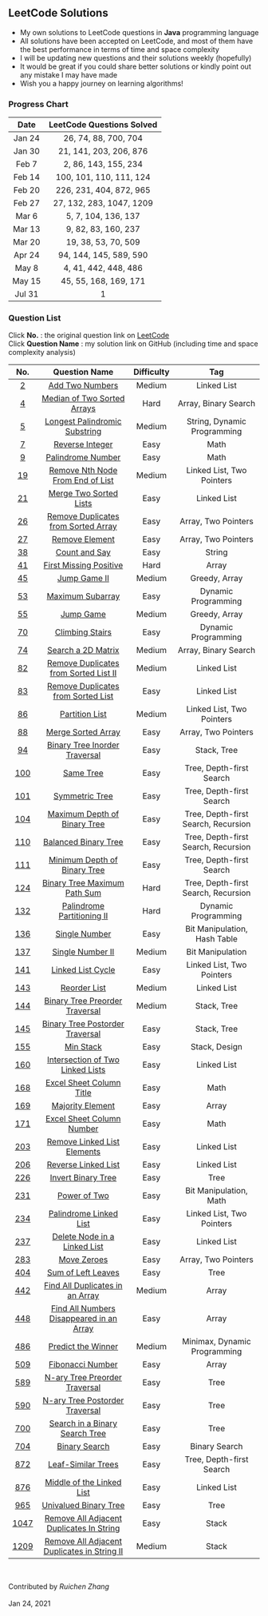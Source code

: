 ## LeetCode Solutions

<ul>
<li>My own solutions to LeetCode questions in <strong>Java</strong> programming language</li>
<li>All solutions have been accepted on LeetCode, and most of them have the best performance in terms of time and space complexity</li> 
<li>I will be updating new questions and their solutions weekly (hopefully)</li>
<li>It would be great if you could share better solutions or kindly point out any mistake I may have made</li>
<li>Wish you a happy journey on learning algorithms!</li>
</ul>

### Progress Chart

| Date | LeetCode Questions Solved |
| :----: | :----: |
| Jan 24 | 26, 74, 88, 700, 704 |
| Jan 30 | 21, 141, 203, 206, 876 |
| Feb 7 | 2, 86, 143, 155, 234 |
| Feb 14 | 100, 101, 110, 111, 124 |
| Feb 20 | 226, 231, 404, 872, 965 |
| Feb 27 | 27, 132, 283, 1047, 1209 |
| Mar 6 | 5, 7, 104, 136, 137 |
| Mar 13 | 9, 82, 83, 160, 237 |
| Mar 20 | 19, 38, 53, 70, 509 |
| Apr 24 | 94, 144, 145, 589, 590 |
| May 8 | 4, 41, 442, 448, 486 |
| May 15 | 45, 55, 168, 169, 171 |
| Jul 31 | 1 |

### Question List
Click <strong>No.</strong> : the original question link on [LeetCode]((https://leetcode-cn.com/))<br>
Click <strong>Question Name</strong> : my solution link on GitHub (including time and space complexity analysis)

| No. | Question Name | Difficulty | Tag |
| :----: | :----: | :----: | :----: |
| [2](https://leetcode.com/problems/add-two-numbers/) | [Add Two Numbers](leetcode/src/ruichen/AddTwoNumbers.java) | Medium | Linked List |
| [4](https://leetcode-cn.com/problems/median-of-two-sorted-arrays/) | [Median of Two Sorted Arrays](https://github.com/ruichen199801/leetcode-solutions/blob/main/src/com/leetcode/ruichen199801/MedianOfTwoSortedArrays.java) | Hard | Array, Binary Search |
| [5](https://leetcode-cn.com/problems/longest-palindromic-substring/) | [Longest Palindromic Substring](https://github.com/ruichen199801/leetcode-solutions/blob/main/src/com/leetcode/ruichen199801/LongestPalindromicSubstring.java) | Medium | String, Dynamic Programming |
| [7](https://leetcode-cn.com/problems/reverse-integer/) | [Reverse Integer](https://github.com/ruichen199801/leetcode-solutions/blob/main/src/com/leetcode/ruichen199801/ReverseInteger.java) | Easy | Math |
| [9](https://leetcode-cn.com/problems/palindrome-number/) | [Palindrome Number](https://github.com/ruichen199801/leetcode-solutions/blob/main/src/com/leetcode/ruichen199801/PalindromeNumber.java) | Easy | Math |
| [19](https://leetcode-cn.com/problems/remove-nth-node-from-end-of-list/) | [Remove Nth Node From End of List](https://github.com/ruichen199801/leetcode-solutions/blob/main/src/com/leetcode/ruichen199801/RemoveNthNodeFromEndOfList.java) | Medium | Linked List, Two Pointers |
| [21](https://leetcode-cn.com/problems/merge-two-sorted-lists/) | [Merge Two Sorted Lists](https://github.com/ruichen199801/leetcode-solutions/blob/main/src/com/leetcode/ruichen199801/MergeTwoSortedLists.java) | Easy | Linked List |
| [26](https://leetcode-cn.com/problems/remove-duplicates-from-sorted-array/) | [Remove Duplicates from Sorted Array](https://github.com/ruichen199801/leetcode-solutions/blob/main/src/com/leetcode/ruichen199801/RemoveDuplicatesFromSortedArray.java) | Easy | Array, Two Pointers |
| [27](https://leetcode-cn.com/problems/remove-element/) | [Remove Element](https://github.com/ruichen199801/leetcode-solutions/blob/main/src/com/leetcode/ruichen199801/RemoveElement.java) | Easy | Array, Two Pointers |
| [38](https://leetcode-cn.com/problems/count-and-say/) | [ Count and Say](https://github.com/ruichen199801/leetcode-solutions/blob/main/src/com/leetcode/ruichen199801/CountAndSay.java) | Easy | String |
| [41](https://leetcode-cn.com/problems/first-missing-positive/) | [First Missing Positive](https://github.com/ruichen199801/leetcode-solutions/blob/main/src/com/leetcode/ruichen199801/FirstMissingPositive.java) | Hard | Array |
| [45](https://leetcode-cn.com/problems/jump-game-ii/) | [Jump Game II](https://github.com/ruichen199801/leetcode-solutions/blob/main/src/com/leetcode/ruichen199801/JumpGameII.java) | Medium | Greedy, Array |
| [53](https://leetcode-cn.com/problems/maximum-subarray/) | [Maximum Subarray](https://github.com/ruichen199801/leetcode-solutions/blob/main/src/com/leetcode/ruichen199801/MaximumSubarray.java) | Easy | Dynamic Programming |
| [55](https://leetcode-cn.com/problems/jump-game/) | [Jump Game](https://github.com/ruichen199801/leetcode-solutions/blob/main/src/com/leetcode/ruichen199801/JumpGame.java) | Medium | Greedy, Array |
| [70](https://leetcode-cn.com/problems/climbing-stairs/) | [Climbing Stairs](https://github.com/ruichen199801/leetcode-solutions/blob/main/src/com/leetcode/ruichen199801/ClimbingStairs.java) | Easy | Dynamic Programming |
| [74](https://leetcode-cn.com/problems/search-a-2d-matrix/) | [Search a 2D Matrix](https://github.com/ruichen199801/leetcode-solutions/blob/main/src/com/leetcode/ruichen199801/SearchA2DMatrix.java) | Medium | Array, Binary Search |
| [82](https://leetcode-cn.com/problems/remove-duplicates-from-sorted-list-ii/) | [Remove Duplicates from Sorted List II](https://github.com/ruichen199801/leetcode-solutions/blob/main/src/com/leetcode/ruichen199801/RemoveDuplicatesFromSortedListII.java) | Medium | Linked List |
| [83](https://leetcode-cn.com/problems/remove-duplicates-from-sorted-list/) | [Remove Duplicates from Sorted List](https://github.com/ruichen199801/leetcode-solutions/blob/main/src/com/leetcode/ruichen199801/RemoveDuplicatesFromSortedList.java) | Easy | Linked List |
| [86](https://leetcode-cn.com/problems/partition-list/) | [Partition List](https://github.com/ruichen199801/leetcode-solutions/blob/main/src/com/leetcode/ruichen199801/PartitionList.java) | Medium | Linked List, Two Pointers |
| [88](https://leetcode-cn.com/problems/merge-sorted-array/) | [Merge Sorted Array](https://github.com/ruichen199801/leetcode-solutions/blob/main/src/com/leetcode/ruichen199801/MergeSortedArray.java) | Easy | Array, Two Pointers |
| [94](https://leetcode-cn.com/problems/binary-tree-inorder-traversal/) | [Binary Tree Inorder Traversal](https://github.com/ruichen199801/leetcode-solutions/blob/main/src/com/leetcode/ruichen199801/BinaryTreeInorderTraversal.java) | Easy | Stack, Tree |
| [100](https://leetcode-cn.com/problems/same-tree/) | [Same Tree](https://github.com/ruichen199801/leetcode-solutions/blob/main/src/com/leetcode/ruichen199801/SameTree.java) | Easy | Tree, Depth-first Search |
| [101](https://leetcode-cn.com/problems/symmetric-tree/) | [Symmetric Tree](https://github.com/ruichen199801/leetcode-solutions/blob/main/src/com/leetcode/ruichen199801/SymmetricTree.java) | Easy | Tree, Depth-first Search |
| [104](https://leetcode-cn.com/problems/maximum-depth-of-binary-tree/) | [ Maximum Depth of Binary Tree](https://github.com/ruichen199801/leetcode-solutions/blob/main/src/com/leetcode/ruichen199801/MaximumDepthOfBinaryTree.java) | Easy | Tree, Depth-first Search, Recursion |
| [110](https://leetcode-cn.com/problems/balanced-binary-tree/) | [Balanced Binary Tree](https://github.com/ruichen199801/leetcode-solutions/blob/main/src/com/leetcode/ruichen199801/BalancedBinaryTree.java) | Easy | Tree, Depth-first Search, Recursion |
| [111](https://leetcode-cn.com/problems/minimum-depth-of-binary-tree/) | [Minimum Depth of Binary Tree](https://github.com/ruichen199801/leetcode-solutions/blob/main/src/com/leetcode/ruichen199801/MinimumDepthOfBinaryTree.java) | Easy | Tree, Depth-first Search |
| [124](https://leetcode-cn.com/problems/binary-tree-maximum-path-sum/) | [ Binary Tree Maximum Path Sum](https://github.com/ruichen199801/leetcode-solutions/blob/main/src/com/leetcode/ruichen199801/BinaryTreeMaximumPathSum.java) | Hard | Tree, Depth-first Search, Recursion |
| [132](https://leetcode-cn.com/problems/palindrome-partitioning-ii/) | [Palindrome Partitioning II](https://github.com/ruichen199801/leetcode-solutions/blob/main/src/com/leetcode/ruichen199801/PalindromePartitioningII.java) | Hard | Dynamic Programming |
| [136](https://leetcode-cn.com/problems/single-number/) | [Single Number](https://github.com/ruichen199801/leetcode-solutions/blob/main/src/com/leetcode/ruichen199801/SingleNumber.java) | Easy | Bit Manipulation, Hash Table |
| [137](https://leetcode-cn.com/problems/single-number-ii/) | [Single Number II](https://github.com/ruichen199801/leetcode-solutions/blob/main/src/com/leetcode/ruichen199801/SingleNumberII.java) | Medium | Bit Manipulation |
| [141](https://leetcode-cn.com/problems/linked-list-cycle/) | [Linked List Cycle](https://github.com/ruichen199801/leetcode-solutions/blob/main/src/com/leetcode/ruichen199801/LinkedListCycle.java) | Easy | Linked List, Two Pointers |
| [143](https://leetcode-cn.com/problems/reorder-list/) | [Reorder List](https://github.com/ruichen199801/leetcode-solutions/blob/main/src/com/leetcode/ruichen199801/ReorderList.java) | Medium | Linked List |
| [144](https://leetcode-cn.com/problems/binary-tree-preorder-traversal/) | [Binary Tree Preorder Traversal](https://github.com/ruichen199801/leetcode-solutions/blob/main/src/com/leetcode/ruichen199801/BinaryTreePreorderTraversal.java) | Medium | Stack, Tree |
| [145](https://leetcode-cn.com/problems/binary-tree-postorder-traversal/) | [Binary Tree Postorder Traversal](https://github.com/ruichen199801/leetcode-solutions/blob/main/src/com/leetcode/ruichen199801/BinaryTreePostorderTraversal.java) | Easy | Stack, Tree |
| [155](https://leetcode-cn.com/problems/min-stack/) | [Min Stack](https://github.com/ruichen199801/leetcode-solutions/blob/main/src/com/leetcode/ruichen199801/MinStack.java) | Easy | Stack, Design |
| [160](https://leetcode-cn.com/problems/intersection-of-two-linked-lists/) | [Intersection of Two Linked Lists](https://github.com/ruichen199801/leetcode-solutions/blob/main/src/com/leetcode/ruichen199801/IntersectionOfTwoLinkedLists.java) | Easy | Linked List |
| [168](https://leetcode-cn.com/problems/excel-sheet-column-title/) | [Excel Sheet Column Title](https://github.com/ruichen199801/leetcode-solutions/blob/main/src/com/leetcode/ruichen199801/ExcelSheetColumnTitle.java) | Easy | Math |
| [169](https://leetcode-cn.com/problems/majority-element/) | [Majority Element](https://github.com/ruichen199801/leetcode-solutions/blob/main/src/com/leetcode/ruichen199801/MajorityElement.java) | Easy | Array |
| [171](https://leetcode-cn.com/problems/excel-sheet-column-number/) | [Excel Sheet Column Number](https://github.com/ruichen199801/leetcode-solutions/blob/main/src/com/leetcode/ruichen199801/ExcelSheetColumnNumber.java) | Easy | Math |
| [203](https://leetcode-cn.com/problems/remove-linked-list-elements/) | [Remove Linked List Elements](https://github.com/ruichen199801/leetcode-solutions/blob/main/src/com/leetcode/ruichen199801/RemoveLinkedListElements.java) | Easy | Linked List |
| [206](https://leetcode-cn.com/problems/reverse-linked-list/) | [Reverse Linked List](https://github.com/ruichen199801/leetcode-solutions/blob/main/src/com/leetcode/ruichen199801/ReverseLinkedList.java) | Easy | Linked List |
| [226](https://leetcode-cn.com/problems/invert-binary-tree/) | [Invert Binary Tree](https://github.com/ruichen199801/leetcode-solutions/blob/main/src/com/leetcode/ruichen199801/InvertBinaryTree.java) | Easy | Tree |
| [231](https://leetcode-cn.com/problems/power-of-two/) | [Power of Two](https://github.com/ruichen199801/leetcode-solutions/blob/main/src/com/leetcode/ruichen199801/PowerOfTwo.java) | Easy | Bit Manipulation, Math |
| [234](https://leetcode-cn.com/problems/palindrome-linked-list/) | [Palindrome Linked List](https://github.com/ruichen199801/leetcode-solutions/blob/main/src/com/leetcode/ruichen199801/PalindromeLinkedList.java) | Easy | Linked List, Two Pointers |
| [237](https://leetcode-cn.com/problems/delete-node-in-a-linked-list/) | [Delete Node in a Linked List](https://github.com/ruichen199801/leetcode-solutions/blob/main/src/com/leetcode/ruichen199801/DeleteNodeInLinkedList.java) | Easy | Linked List |
| [283](https://leetcode-cn.com/problems/move-zeroes/) | [Move Zeroes](https://github.com/ruichen199801/leetcode-solutions/blob/main/src/com/leetcode/ruichen199801/MoveZeros.java) | Easy | Array, Two Pointers |
| [404](https://leetcode-cn.com/problems/sum-of-left-leaves/) | [Sum of Left Leaves](https://github.com/ruichen199801/leetcode-solutions/blob/main/src/com/leetcode/ruichen199801/SumOfLeftLeaves.java) | Easy | Tree |
| [442](https://leetcode-cn.com/problems/find-all-duplicates-in-an-array/) | [Find All Duplicates in an Array](https://github.com/ruichen199801/leetcode-solutions/blob/main/src/com/leetcode/ruichen199801/FindAllDuplicatesInAnArray.java) | Medium | Array |
| [448](https://leetcode-cn.com/problems/find-all-numbers-disappeared-in-an-array/) | [Find All Numbers Disappeared in an Array](https://github.com/ruichen199801/leetcode-solutions/blob/main/src/com/leetcode/ruichen199801/FindAllNumbersDisappearedInAnArray.java) | Easy | Array |
| [486](https://leetcode-cn.com/problems/predict-the-winner/) | [Predict the Winner](https://github.com/ruichen199801/leetcode-solutions/blob/main/src/com/leetcode/ruichen199801/PredictTheWinner.java) | Medium | Minimax, Dynamic Programming |
| [509](https://leetcode-cn.com/problems/fibonacci-number/) | [Fibonacci Number](https://github.com/ruichen199801/leetcode-solutions/blob/main/src/com/leetcode/ruichen199801/FibonacciNumber.java) | Easy | Array |
| [589](https://leetcode-cn.com/problems/n-ary-tree-preorder-traversal/) | [N-ary Tree Preorder Traversal](https://github.com/ruichen199801/leetcode-solutions/blob/main/src/com/leetcode/ruichen199801/NaryTreePreorderTraversal.java) | Easy | Tree |
| [590](https://leetcode-cn.com/problems/n-ary-tree-postorder-traversal/) | [N-ary Tree Postorder Traversal](https://github.com/ruichen199801/leetcode-solutions/blob/main/src/com/leetcode/ruichen199801/NaryTreePostorderTraversal.java) | Easy | Tree |
| [700](https://leetcode-cn.com/problems/search-in-a-binary-search-tree/) | [Search in a Binary Search Tree](https://github.com/ruichen199801/leetcode-solutions/blob/main/src/com/leetcode/ruichen199801/SearchInABinarySearchTree.java) | Easy | Tree |
| [704](https://leetcode-cn.com/problems/binary-search/) | [Binary Search](https://github.com/ruichen199801/leetcode-solutions/blob/main/src/com/leetcode/ruichen199801/BinarySearch.java) | Easy | Binary Search |
| [872](https://leetcode-cn.com/problems/leaf-similar-trees/) | [Leaf-Similar Trees](https://github.com/ruichen199801/leetcode-solutions/blob/main/src/com/leetcode/ruichen199801/LeafSimilarTrees.java) | Easy | Tree, Depth-first Search |
| [876](https://leetcode-cn.com/problems/middle-of-the-linked-list/) | [Middle of the Linked List](https://github.com/ruichen199801/leetcode-solutions/blob/main/src/com/leetcode/ruichen199801/MiddleoftheLinkedList.java) | Easy | Linked List |
| [965](https://leetcode-cn.com/problems/univalued-binary-tree/) | [Univalued Binary Tree](https://github.com/ruichen199801/leetcode-solutions/blob/main/src/com/leetcode/ruichen199801/UnivaluedBinaryTree.java) | Easy | Tree |
| [1047](https://leetcode-cn.com/problems/remove-all-adjacent-duplicates-in-string/) | [Remove All Adjacent Duplicates In String](https://github.com/ruichen199801/leetcode-solutions/blob/main/src/com/leetcode/ruichen199801/RemoveAllAdjacentDuplicatesInString.java) | Easy | Stack |
| [1209](https://leetcode-cn.com/problems/remove-all-adjacent-duplicates-in-string-ii/) | [Remove All Adjacent Duplicates in String II](https://github.com/ruichen199801/leetcode-solutions/blob/main/src/com/leetcode/ruichen199801/RemoveAllAdjacentDuplicatesInStringII.java) | Medium | Stack |

<br><p>Contributed by <em>Ruichen Zhang</em>
<br><br>Jan 24, 2021</p>
